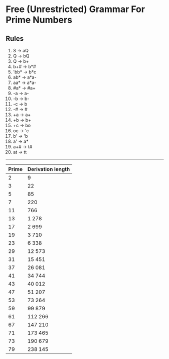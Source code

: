 # Free (Unrestricted) Grammar For Prime Numbers

## Rules
1. S -> aQ
2. Q -> bQ
3. Q -> b+
4. b+# -> b*#
5. 'bb* -> b*c
6. ab* -> a*a-
7. aa* -> a*a-
8. #a* -> #a+
9. -a -> a-
10. -b -> b-
11. -c -> b
12. -# -> #
13. +a -> a+
14. +b -> b+
15. +c -> bo
16. oc -> 'c
17. b' -> 'b
18. a' -> a*
19. a+# -> t#
20. at -> tt


---------------------------
| Prime | Derivation length|
| ----- | -----------------|
| 2 | 9 |
| 3 | 22 |
| 5 | 85 |
| 7 | 220 |
| 11 | 766 |
| 13 | 1 278 |
| 17 | 2 699 |
| 19 | 3 710 |
| 23 | 6 338 |
| 29 | 12 573 |
| 31 | 15 451 |
| 37 | 26 081 |
| 41 | 34 744 |
| 43 | 40 012 |
| 47 | 51 207 |
| 53 | 73 264 |
| 59 | 99 879 |
| 61 | 112 266 |
| 67 | 147 210 |
| 71 | 173 465 |
| 73 | 190 679 |
| 79 | 238 145 |
